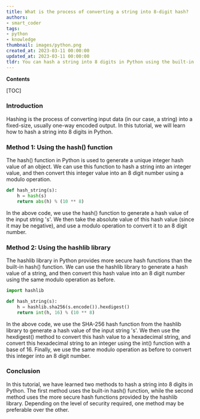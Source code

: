 ```yaml
---
title: What is the process of converting a string into 8-digit hash?
authors:
- smart_coder
tags:
- python
- knowledge
thumbnail: images/python.png
created_at: 2023-03-11 00:00:00
updated_at: 2023-03-11 00:00:00
tldr: You can hash a string into 8 digits in Python using the built-in function `hash()` and then getting the last 8 digits using modulo operator.
---
```


**Contents**

[TOC]

### Introduction

Hashing is the process of converting input data (in our case, a string) into a fixed-size, usually one-way encoded output. In this tutorial, we will learn how to hash a string into 8 digits in Python.

### Method 1: Using the hash() function

The hash() function in Python is used to generate a unique integer hash value of an object. We can use this function to hash a string into an integer value, and then convert this integer value into an 8 digit number using a modulo operation.

```python
def hash_string(s):
    h = hash(s)
    return abs(h) % (10 ** 8)
```

In the above code, we use the hash() function to generate a hash value of the input string 's'. We then take the absolute value of this hash value (since it may be negative), and use a modulo operation to convert it to an 8 digit number.

### Method 2: Using the hashlib library

The hashlib library in Python provides more secure hash functions than the built-in hash() function. We can use the hashlib library to generate a hash value of a string, and then convert this hash value into an 8 digit number using the same modulo operation as before.

```python
import hashlib

def hash_string(s):
    h = hashlib.sha256(s.encode()).hexdigest()
    return int(h, 16) % (10 ** 8)
```

In the above code, we use the SHA-256 hash function from the hashlib library to generate a hash value of the input string 's'. We then use the hexdigest() method to convert this hash value to a hexadecimal string, and convert this hexadecimal string to an integer using the int() function with a base of 16. Finally, we use the same modulo operation as before to convert this integer into an 8 digit number.

### Conclusion

In this tutorial, we have learned two methods to hash a string into 8 digits in Python. The first method uses the built-in hash() function, while the second method uses the more secure hash functions provided by the hashlib library. Depending on the level of security required, one method may be preferable over the other.
